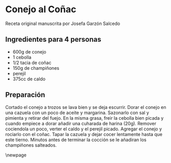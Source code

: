 # Conejo al Coñac

Receta original manuscrita por Josefa Garzón Salcedo

## Ingredientes para 4 personas

- 600g de conejo
- 1 cebolla
- 1/2 tacia de coñac
- 150g de champiñones
- perejil
- 375cc de caldo


## Preparación

Cortado el conejo a trozos se lava bien y se deja escurrir.
Dorar el conejo en una cazuela con un poco de aceite y margarina.
Sazonarlo  con sal y pimienta y retirar del fuejo.
En la misma grasa, freir la cebolla bien picada y cuando empiece a dorar añadir una cuharada de harina (20g).
Remover cociendola un poco, verter el caldo y el perejil picado.
Agregar el conejo y rociarlo con el coñac.
Tapar la cazuela y dejar cocer lentamente hasta que este tierno.
Minutos antes de terminar la cocción se le añadiran los champiñones salteados.

\newpage




